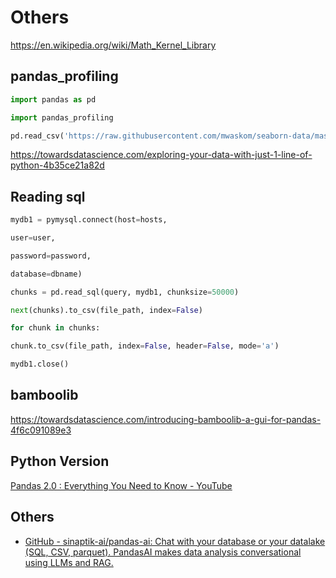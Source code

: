 # Others

https://en.wikipedia.org/wiki/Math_Kernel_Library

## pandas_profiling

```python
import pandas as pd

import pandas_profiling

pd.read_csv('https://raw.githubusercontent.com/mwaskom/seaborn-data/master/planets.csv').profile_report()
```

https://towardsdatascience.com/exploring-your-data-with-just-1-line-of-python-4b35ce21a82d

## Reading sql

```python
mydb1 = pymysql.connect(host=hosts,

user=user,

password=password,

database=dbname)

chunks = pd.read_sql(query, mydb1, chunksize=50000)

next(chunks).to_csv(file_path, index=False)

for chunk in chunks:

chunk.to_csv(file_path, index=False, header=False, mode='a')

mydb1.close()
```

## bamboolib

https://towardsdatascience.com/introducing-bamboolib-a-gui-for-pandas-4f6c091089e3

## Python Version

[Pandas 2.0 : Everything You Need to Know - YouTube](https://www.youtube.com/watch?v=cSLPyRI_ZD8)

## Others

- [GitHub - sinaptik-ai/pandas-ai: Chat with your database or your datalake (SQL, CSV, parquet). PandasAI makes data analysis conversational using LLMs and RAG.](https://github.com/sinaptik-ai/pandas-ai)
